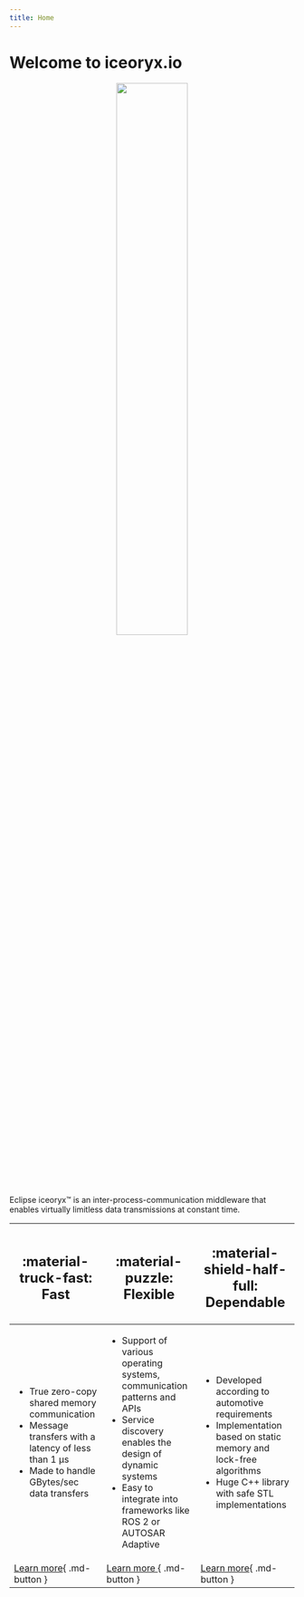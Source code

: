 ```yaml
---
title: Home
---
```

# Welcome to iceoryx.io

<p align="center">
    <img src="https://user-images.githubusercontent.com/8661268/114321508-64a6b000-9b1b-11eb-95ef-b84c91387cff.png"
        width="50%">
</p>

Eclipse iceoryx™ is an inter-process-communication middleware that enables virtually limitless data transmissions at constant time.

| <h2>:material-truck-fast: Fast</h2> | <h2>:material-puzzle: Flexible</h2> | <h2>:material-shield-half-full: Dependable</h2> |
|----|----|-----|
|<ul><li>True zero-copy shared memory communication</li><li>Message transfers with a latency of less than 1 µs</li><li>Made to handle GBytes/sec data transfers</li></ul>|<ul><li>Support of various operating systems, communication patterns and APIs</li><li>Service discovery enables the design of dynamic systems</li><li>Easy to integrate into frameworks like ROS 2 or AUTOSAR Adaptive</li></ul>|<ul><li>Developed according to automotive requirements</li><li>Implementation based on static memory and lock-free algorithms</li><li>Huge C++ library with safe STL implementations</li></ul>|
|[Learn more](getting-started/what-is-iceoryx.md#fast){ .md-button }|[Learn more ](getting-started/what-is-iceoryx.md#flexible){ .md-button }|[Learn more](getting-started/what-is-iceoryx.md#dependable){ .md-button }|
